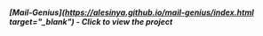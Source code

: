##### [Mail-Genius](https://alesinya.github.io/mail-genius/index.html target="_blank") - Click to view the project
